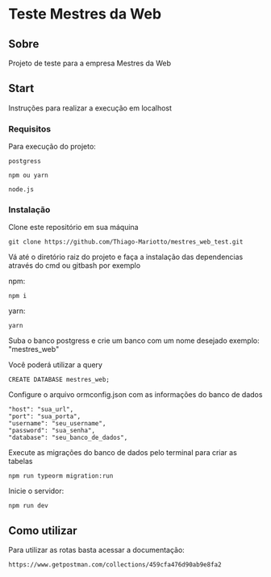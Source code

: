 # Teste Mestres da Web

## Sobre <a name = "sobre"></a>

Projeto de teste para a empresa Mestres da Web

## Start <a name = "start"></a>

Instruções para realizar a execução em localhost

### Requisitos

Para execução do projeto:

```
postgress
```
```
npm ou yarn
```
```
node.js
```

### Instalação
Clone este repositório em sua máquina
```
git clone https://github.com/Thiago-Mariotto/mestres_web_test.git
```
Vá até o diretório raiz do projeto e faça a instalação das dependencias através do cmd ou gitbash por exemplo

npm:
```
npm i 
```

yarn:
```
yarn
```
Suba o banco postgress e crie um banco com um nome desejado exemplo: "mestres_web"

Você poderá utilizar a query

```
CREATE DATABASE mestres_web;
```

Configure o arquivo ormconfig.json com as informações do banco de dados
```
"host": "sua_url",
"port": "sua_porta",
"username": "seu_username",
"password": "sua_senha",
"database": "seu_banco_de_dados",
```

Execute as migrações do banco de dados pelo terminal para criar as tabelas
```
npm run typeorm migration:run
```

Inicie o servidor:
```
npm run dev
```

## Como utilizar <a name = "utilizando"></a>

Para utilizar as rotas basta acessar a documentação:
```
https://www.getpostman.com/collections/459cfa476d90ab9e8fa2
```